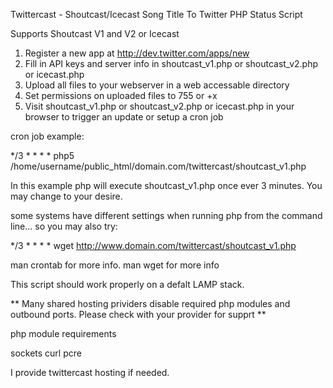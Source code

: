 Twittercast - Shoutcast/Icecast Song Title To Twitter PHP Status Script

Supports Shoutcast V1 and V2 or Icecast

1. Register a new app at http://dev.twitter.com/apps/new
2. Fill in API keys and server info in shoutcast_v1.php or shoutcast_v2.php or icecast.php
3. Upload all files to your webserver in a web accessable directory
4. Set permissions on uploaded files to 755 or +x
4. Visit shoutcast_v1.php or shoutcast_v2.php or icecast.php in your browser to trigger an update or setup a cron job

cron job example:

*/3 * * * * php5 /home/username/public_html/domain.com/twittercast/shoutcast_v1.php

In this example php will execute shoutcast_v1.php once ever 3 minutes. You may change to your desire.

some systems have different settings when running php from the command line... so you may also try:

*/3 * * * * wget http://www.domain.com/twittercast/shoutcast_v1.php

man crontab for more info.
man wget for more info

This script should work properly on a defalt LAMP stack.

** Many shared hosting prividers disable required php modules and outbound ports. Please check with your provider for supprt **

php module requirements

sockets
curl
pcre

I provide twittercast hosting if needed.
